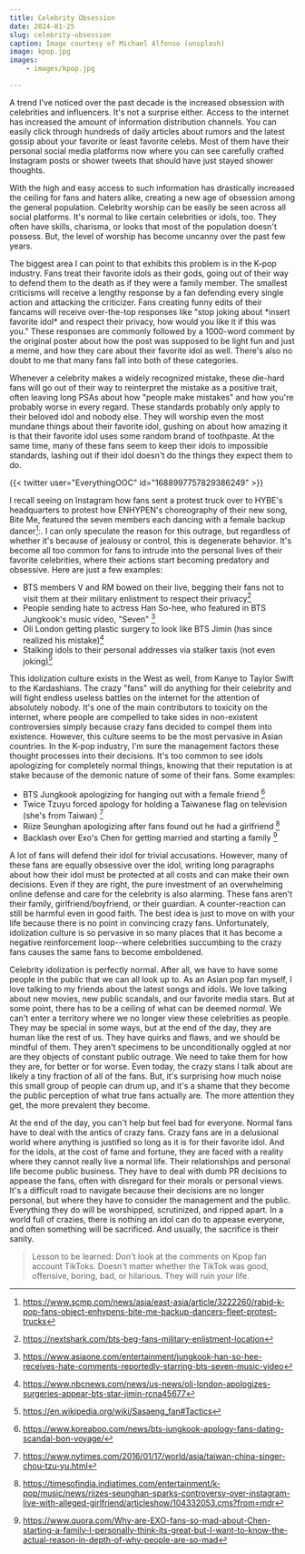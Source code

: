 ```yaml
---
title: Celebrity Obsession
date: 2024-01-25
slug: celebrity-obsession
caption: Image courtesy of Michael Alfonso (unsplash)
image: kpop.jpg
images:
    - images/kpop.jpg

---
```


A trend I've noticed over the past decade is the increased obsession with celebrities and influencers. It's not a surprise either. Access to the internet has increased the amount of information distribution channels. You can easily click through hundreds of daily articles about rumors and the latest gossip about your favorite or least favorite celebs. Most of them have their personal social media platforms now where you can see carefully crafted Instagram posts or shower tweets that should have just stayed shower thoughts. 

With the high and easy access to such information has drastically increased the ceiling for fans and haters alike, creating a new age of obsession among the general population. Celebrity worship can be easily be seen across all social platforms. It's normal to like certain celebrities or idols, too. They often have skills, charisma, or looks that most of the population doesn't possess. But, the level of worship has become uncanny over the past few years.

The biggest area I can point to that exhibits this problem is in the K-pop industry. Fans treat their favorite idols as their gods, going out of their way to defend them to the death as if they were a family member. The smallest criticisms will receive a lengthy response by a fan defending every single action and attacking the criticizer. Fans creating funny edits of their fancams will receive over-the-top responses like "stop joking about \*insert favorite idol\* and respect their privacy, how would you like it if this was you." These responses are commonly followed by a 1000-word comment by the original poster about how the post was supposed to be light fun and just a meme, and how they care about their favorite idol as well. There's also no doubt to me that many fans fall into both of these categories. 

Whenever a celebrity makes a widely recognized mistake, these die-hard fans will go out of their way to reinterpret the mistake as a positive trait, often leaving long PSAs about how "people make mistakes" and how you're probably worse in every regard. These standards probably only apply to their beloved idol and nobody else. They will worship even the most mundane things about their favorite idol, gushing on about how amazing it is that their favorite idol uses some random brand of toothpaste. At the same time, many of these fans seem to keep their idols to impossible standards, lashing out if their idol doesn't do the things they expect them to do. 


{{< twitter user="EverythingOOC" id="1688997757829386249" >}}


I recall seeing on Instagram how fans sent a protest truck over to HYBE's headquarters to protest how ENHYPEN's choreography of their new song, Bite Me, featured the seven members each dancing with a female backup dancer[^1]:. I can only speculate the reason for this outrage, but regardless of whether it's because of jealousy or control, this is degenerate behavior. It's become all too common for fans to intrude into the personal lives of their favorite celebrities, where their actions start becoming predatory and obsessive. Here are just a few examples:
- BTS members V and RM bowed on their live, begging their fans not to visit them at their military enlistment to respect their privacy[^2]
- People sending hate to actress Han So-hee, who featured in BTS Jungkook's music video, "Seven" [^3]
- Oli London getting plastic surgery to look like BTS Jimin (has since realized his mistake)[^4]
- Stalking idols to their personal addresses via stalker taxis (not even joking)[^5]

This idolization culture exists in the West as well, from Kanye to Taylor Swift to the Kardashians. The crazy "fans" will do anything for their celebrity and will fight endless useless battles on the internet for the attention of absolutely nobody. It's one of the main contributors to toxicity on the internet, where people are compelled to take sides in non-existent controversies simply because crazy fans decided to compel them into existence. However, this culture seems to be the most pervasive in Asian countries. In the K-pop industry, I'm sure the management factors these thought processes into their decisions. It's too common to see idols apologizing for completely normal things, knowing that their reputation is at stake because of the demonic nature of some of their fans. Some examples:
- BTS Jungkook apologizing for hanging out with a female friend [^6]
- Twice Tzuyu forced apology for holding a Taiwanese flag on television (she's from Taiwan) [^7]
- Riize Seunghan apologizing after fans found out he had a girlfriend [^8]
- Backlash over Exo's Chen for getting married and starting a family [^9]

A lot of fans will defend their idol for trivial accusations. However, many of these fans are equally obsessive over the idol, writing long paragraphs about how their idol must be protected at all costs and can make their own decisions. Even if they are right, the pure investment of an overwhelming online defense and care for the celebrity is also alarming. These fans aren't their family, girlfriend/boyfriend, or their guardian. A counter-reaction can still be harmful even in good faith. The best idea is just to move on with your life because there is no point in convincing crazy fans. Unfortunately, idolization culture is so pervasive in so many places that it has become a negative reinforcement loop--where celebrities succumbing to the crazy fans causes the same fans to become emboldened. 

Celebrity idolization is perfectly normal. After all, we have to have some people in the public that we can all look up to. As an Asian pop fan myself, I love talking to my friends about the latest songs and idols. We love talking about new movies, new public scandals, and our favorite media stars. But at some point, there has to be a ceiling of what can be deemed *normal*. We can't enter a territory where we no longer view these celebrities as people. They may be special in some ways, but at the end of the day, they are human like the rest of us. They have quirks and flaws, and we should be mindful of them. They aren't specimens to be unconditionally oggled at nor are they objects of constant public outrage. We need to take them for how they are, for better or for worse. Even today, the crazy stans I talk about are likely a tiny fraction of all of the fans. But, it's surprising how much noise this small group of people can drum up, and it's a shame that they become the public perception of what true fans actually are. The more attention they get, the more prevalent they become.  

At the end of the day, you can't help but feel bad for everyone. Normal fans have to deal with the antics of crazy fans. Crazy fans are in a delusional world where anything is justified so long as it is for their favorite idol. And for the idols, at the cost of fame and fortune, they are faced with a reality where they cannot really live a normal life. Their relationships and personal life become public business. They have to deal with dumb PR decisions to appease the fans, often with disregard for their morals or personal views. It's a difficult road to navigate because their decisions are no longer personal, but where they have to consider the management and the public. Everything they do will be worshipped, scrutinized, and ripped apart. In a world full of crazies, there is nothing an idol can do to appease everyone, and often something will be sacrificed. And usually, the sacrifice is their sanity. 

> Lesson to be learned: Don't look at the comments on Kpop fan account TikToks. Doesn't matter whether the TikTok was good, offensive, boring, bad, or hilarious. They will ruin your life. 

[^1]: https://www.scmp.com/news/asia/east-asia/article/3222260/rabid-k-pop-fans-object-enhypens-bite-me-backup-dancers-fleet-protest-trucks
[^2]: https://nextshark.com/bts-beg-fans-military-enlistment-location
[^3]: https://www.asiaone.com/entertainment/jungkook-han-so-hee-receives-hate-comments-reportedly-starring-bts-seven-music-video
[^4]: https://www.nbcnews.com/news/us-news/oli-london-apologizes-surgeries-appear-bts-star-jimin-rcna45677
[^5]: https://en.wikipedia.org/wiki/Sasaeng_fan#Tactics
[^6]: https://www.koreaboo.com/news/bts-jungkook-apology-fans-dating-scandal-bon-voyage/
[^7]: https://www.nytimes.com/2016/01/17/world/asia/taiwan-china-singer-chou-tzu-yu.html
[^8]: https://timesofindia.indiatimes.com/entertainment/k-pop/music/news/riizes-seunghan-sparks-controversy-over-instagram-live-with-alleged-girlfriend/articleshow/104332053.cms?from=mdr
[^9]: https://www.quora.com/Why-are-EXO-fans-so-mad-about-Chen-starting-a-family-I-personally-think-its-great-but-I-want-to-know-the-actual-reason-in-depth-of-why-people-are-so-mad
